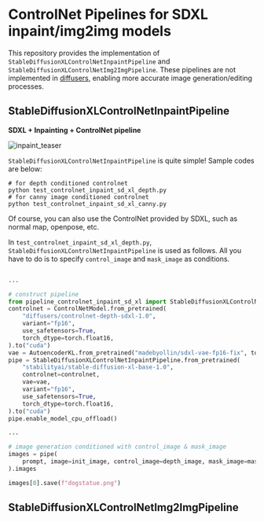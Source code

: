 # ControlNet Pipelines for SDXL inpaint/img2img models
This repository provides the implementation of `StableDiffusionXLControlNetInpaintPipeline` and `StableDiffusionXLControlNetImg2ImgPipeline`. These pipelines are not implemented in [diffusers](https://github.com/huggingface/diffusers), enabling more accurate image generation/editing processes. 
## StableDiffusionXLControlNetInpaintPipeline
**SDXL + Inpainting + ControlNet pipeline**

![inpaint_teaser](https://github.com/kamata1729/SDXL_controlnet_inpait_img2img_pipelines/assets/26928144/67d4a33b-0dbd-4c1e-9240-9c75b5ebeaea)

`StableDiffusionXLControlNetInpaintPipeline` is quite simple!
Sample codes are below:
```shell
# for depth conditioned controlnet
python test_controlnet_inpaint_sd_xl_depth.py
# for canny image conditioned controlnet
python test_controlnet_inpaint_sd_xl_canny.py
```
Of course, you can also use the ControlNet provided by SDXL, such as normal map, openpose, etc.

In `test_controlnet_inpaint_sd_xl_depth.py`, `StableDiffusionXLControlNetInpaintPipeline` is used as follows. 
All you have to do is to specify `control_image` and `mask_image` as conditions.

```python

...

# construct pipeline
from pipeline_controlnet_inpaint_sd_xl import StableDiffusionXLControlNetInpaintPipeline
controlnet = ControlNetModel.from_pretrained(
    "diffusers/controlnet-depth-sdxl-1.0",
    variant="fp16",
    use_safetensors=True,
    torch_dtype=torch.float16,
).to("cuda")
vae = AutoencoderKL.from_pretrained("madebyollin/sdxl-vae-fp16-fix", torch_dtype=torch.float16).to("cuda")
pipe = StableDiffusionXLControlNetInpaintPipeline.from_pretrained(
    "stabilityai/stable-diffusion-xl-base-1.0",
    controlnet=controlnet,
    vae=vae,
    variant="fp16",
    use_safetensors=True,
    torch_dtype=torch.float16,
).to("cuda")
pipe.enable_model_cpu_offload()

...

# image generation conditioned with control_image & mask_image
images = pipe(
    prompt, image=init_image, control_image=depth_image, mask_image=mask_image, num_inference_steps=30, controlnet_conditioning_scale=controlnet_conditioning_scale,
).images

images[0].save(f"dogstatue.png")
```


## StableDiffusionXLControlNetImg2ImgPipeline
